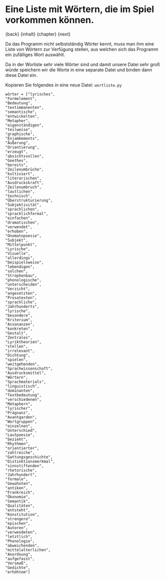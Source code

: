 # Eine Liste mit Wörtern, die im Spiel vorkommen können.

{back} {inhalt} {chapter} {next}

Da das Programm nicht selbstständig Wörter kennt, muss man ihm eine Liste von Wörtern zur Verfügung stellen, aus welchen sich das Programm ein zufälliges Wort auswählt.

Da in der Worliste sehr viele Wörter sind und damit unsere Datei sehr groß würde speichern wir die Worte in eine separate Datei und binden dann diese Datei ein.

Kopieren Sie folgendes in eine neue Datei: `wortliste.py`


```
wörter = ["lyrisches",
"Formelement",
"Bedeutung",
"textimmanenten",
"semantische",
"entwickelten",
"Metapher",
"eigenständigen",
"teilweise",
"graphische",
"Enjambements",
"Äußerung",
"Orientierung",
"erzeugt",
"absichtsvollen",
"Goethes",
"bereits",
"Zeilenumbrüche",
"kultiviert",
"literarischen",
"Ausdruckskraft",
"Zeilenumbruch",
"lautlichen",
"technisch",
"Überstrukturierung",
"Subjektivität",
"sprachlichen",
"sprachlichformal",
"einfachen",
"dramatischen",
"verwendet",
"erhoben",
"Onomatopoesie",
"Subjekt",
"Mittelpunkt",
"Lyrische",
"Visuelle",
"allerdings",
"beispielsweise",
"lebendigen",
"solchen",
"Strophenbau",
"phonologische",
"unterscheiden",
"Verzicht",
"angesetzten",
"Prosatexten",
"sprachliche",
"Jahrhunderts",
"lyrische",
"besondere",
"Kriterium",
"Assonanzen",
"konkreten",
"Gestalt",
"Zentrales",
"Lyriktheorien",
"stellen",
"irrelevant",
"Dichtung",
"spielen",
"weitgehenden",
"Sprachwissenschaft",
"Ausdrucksmittel",
"Wörtern",
"Sprachmaterials",
"linguistisch",
"dominanten",
"Textbedeutung",
"verschiedenen",
"Metaphern",
"lyrischer",
"Prägnanz",
"Avantgarden",
"Wortgruppen",
"einzelnen",
"Unterschied",
"Lautpoesie",
"bezieht",
"Rhythmen",
"orientierter",
"zahlreiche",
"Gattungsgeschichte",
"Distinktionsmerkmal",
"sinnstiftenden",
"rhetorische",
"Jahrhundert",
"formale",
"Gewohnten",
"antiken",
"Frankreich",
"Ökonomie",
"Semantik",
"Qualitäten",
"entsteht",
"Konstitution",
"strengere",
"epischen",
"Autoren",
"verwendeten",
"letztlich",
"Phonologie",
"abweichenden",
"mittelalterlichen",
"Anordnung",
"aufgefasst",
"Versmaß",
"Gedichte",
"erhöhtem"]
```
